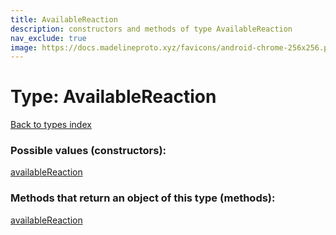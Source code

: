 ```yaml
---
title: AvailableReaction
description: constructors and methods of type AvailableReaction
nav_exclude: true
image: https://docs.madelineproto.xyz/favicons/android-chrome-256x256.png
---
```

# Type: AvailableReaction
[Back to types index](index.md)



### Possible values (constructors):

[availableReaction](../constructors/availableReaction.md)  



### Methods that return an object of this type (methods):



[availableReaction](../constructors/availableReaction.md)  

